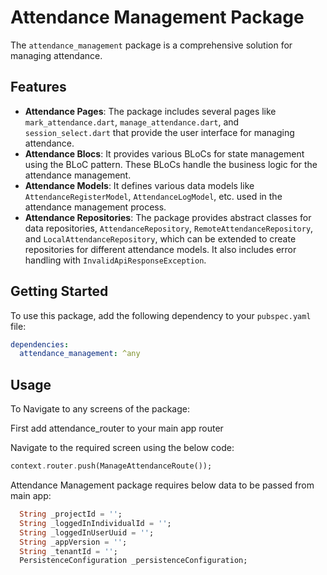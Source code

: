 # Attendance Management Package

The `attendance_management` package is a comprehensive solution for managing attendance.

## Features

- **Attendance Pages**: The package includes several pages like `mark_attendance.dart`, `manage_attendance.dart`, and `session_select.dart` that provide the user interface for managing attendance.
- **Attendance Blocs**: It provides various BLoCs for state management using the BLoC pattern. These BLoCs handle the business logic for the attendance management.
- **Attendance Models**: It defines various data models like `AttendanceRegisterModel`, `AttendanceLogModel`, etc. used in the attendance management process.
- **Attendance Repositories**: The package provides abstract classes for data repositories, `AttendanceRepository`, `RemoteAttendanceRepository`, and `LocalAttendanceRepository`, which can be extended to create repositories for different attendance models. It also includes error handling with `InvalidApiResponseException`.

## Getting Started

To use this package, add the following dependency to your `pubspec.yaml` file:

```yaml
dependencies:
  attendance_management: ^any
```

## Usage

To Navigate to any screens of the package:

First add attendance_router to your main app router

Navigate to the required screen using the below code:

```dart
context.router.push(ManageAttendanceRoute());
```

Attendance Management package requires below data to be passed from main app:

```dart
  String _projectId = '';
  String _loggedInIndividualId = '';
  String _loggedInUserUuid = '';
  String _appVersion = '';
  String _tenantId = '';
  PersistenceConfiguration _persistenceConfiguration;
```